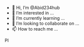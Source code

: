 - 👋 Hi, I’m @Abid234hub
- 👀 I’m interested in ...
- 🌱 I’m currently learning ...
- 💞️ I’m looking to collaborate on ...
- 📫 How to reach me ...

<!---
Abid234hub/Abid234hub is a ✨ special ✨ repository because its `README.md` (this file) appears on your GitHub profile.
You can click the Preview link to take a look at your changes.
--->
Pl
